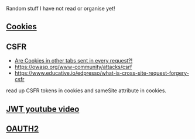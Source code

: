 Random stuff I have not read or organise yet!

## [Cookies](https://developer.mozilla.org/en-US/docs/Web/HTTP/Cookies)

## CSFR
- [Are Cookies in other tabs sent in every request?!](https://stackoverflow.com/questions/3514750/how-browser-relates-the-cookies-for-web-sites-in-each-tab)
- https://owasp.org/www-community/attacks/csrf
- https://www.educative.io/edpresso/what-is-cross-site-request-forgery-csfr

read up CSFR tokens in cookies and sameSite attribute in cookies.

## [JWT youtube video](https://www.youtube.com/watch?v=7Q17ubqLfaM)

## [OAUTH2](https://itnext.io/an-oauth-2-0-introduction-for-beginners-6e386b19f7a9)